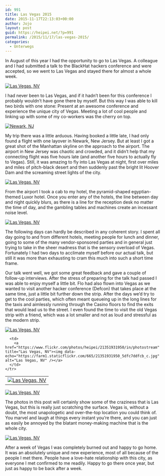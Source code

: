 ```yaml
---
id: 991
title: Las Vegas 2015
date: 2015-11-17T22:13:03+00:00
author: Jojo
layout: post
guid: https://heipei.net/?p=991
permalink: /2015/11/17/las-vegas-2015/
categories:
  - Unterwegs
---
```

In August of this year I had the opportunity to go to Las Vegas. A colleague and I had submitted a talk to the BlackHat hackers conference and were accepted, so we went to Las Vegas and stayed there for almost a whole week.

<div class="img aligncenter">
  <a href="https://www.flickr.com/photos/heipei/21008147673/in/photostream" title="Las Vegas, NV"><img data-echo="https://farm6.staticflickr.com/5632/21008147673_a287089cc8_b.jpg" alt="Las Vegas, NV" /></a>
</div>

I had never been to Las Vegas, and if it hadn&#8217;t been for this conference I probably wouldn&#8217;t have gone there by myself. But this way I was able to kill two birds with one stone: Present at an awesome conference and experience the unique city of Vegas. Meeting a lot of cool people and linking up with some of my co-workers was the cherry on top.

<div class="img aligncenter">
  <p>
    <a href="https://www.flickr.com/photos/heipei/21327086410/in/photostream" title="Newark, NJ"><img data-echo="https://farm6.staticflickr.com/5622/21327086410_0ef831a0a4_b.jpg" alt="Newark, NJ" /></a>
  </p>
</div>

My trip there was a little arduous. Having booked a little late, I had only found a flight with one layover in Newark, New Jersey. But at least I got a great shot of the Manhattan skyline on the approach to the airport. The airport in New Jersey was chaotic and crowded, and it didn&#8217;t help that my connecting flight was five hours late (and another five hours to actually fly to Vegas). Still, it was amazing to fly into Las Vegas at night, first over miles and miles of pitch-black desert and then suddenly past the bright lit Hoover Dam and the screaming street lights of the city.

<div class="img aligncenter">
  <a href="https://www.flickr.com/photos/heipei/21671393932/in/photostream" title="Las Vegas, NV"><img data-echo="https://farm6.staticflickr.com/5771/21671393932_b2de75cdbd_b.jpg" alt="Las Vegas, NV" /></a>
</div>

From the airport I took a cab to my hotel, the pyramid-shaped egyptian-themed Luxor hotel. Once you enter any of the hotels, the line between day and night quickly blurs, as there is a line for the reception desk no matter the time of day, and the gambling tables and machines create an incessant noise level.

<div class="img aligncenter">
  <a href="https://www.flickr.com/photos/heipei/20980365323/in/photostream" title="Las Vegas, NV"><img data-echo="https://farm6.staticflickr.com/5633/20980365323_0050ff0c72_b.jpg" alt="Las Vegas, NV" /></a>
</div>

The following days can hardly be described in any coherent story. I spent all day going to and from different hotels, meeting people for lunch and dinner, going to some of the many vendor-sponsored parties and in general just trying to take in the sheer madness that is the sensory overload of Vegas. Fortunately I had two days to acclimate myself before our actual talk, but still it was more than exhausting to cram this much into such a short time frame.

Our talk went well, we got some great feedback and gave a couple of follow-up interviews. After the stress of preparing for the talk had passed I was able to enjoy myself a little bit. Flo had also flown into Vegas as we wanted to visit another hacker conference (Defcon) that takes place at the same time, just a little bit further down the strip. After the days we&#8217;d try to get to the cool parties, which often meant queueing up in the long lines for the taxis and aimlessly running through the Casino floors to find the exits that would lead us to the street. I even found the time to visit the old Vegas strip with a friend, which was a lot smaller and not as loud and stressful as the modern strip.

<div class="img aligncenter">
  <div>
    <a href="https://www.flickr.com/photos/heipei/21513767156/in/photostream" title="Las Vegas, NV"><img data-echo="https://farm1.staticflickr.com/637/21513767156_6cfbaae19b_b.jpg" alt="Las Vegas, NV" /></a>
  </div>
  
  <table>
    <tr>
      <td>
        <a href="https://www.flickr.com/photos/heipei/21034014683/in/photostream" title="Las Vegas, NV"><img data-echo="https://farm6.staticflickr.com/5672/21034014683_74ccabf874_c.jpg" alt="Las Vegas, NV" /></a>
      </td>
      
      <td>
        <a href="https://www.flickr.com/photos/heipei/21351931950/in/photostream" title="Las Vegas, NV"><img data-echo="https://farm1.staticflickr.com/665/21351931950_5dfc7ddfcb_c.jpg" alt="Las Vegas, NV" /></a>
      </td>
    </tr>
  </table>
  
  <div>
    <a href="https://www.flickr.com/photos/heipei/21414561699/in/photostream" title="Las Vegas, NV"><img data-echo="https://farm6.staticflickr.com/5756/21414561699_52f8c61bc9_b.jpg" alt="Las Vegas, NV" /></a>
  </div>
</div>

The photos in this post will certainly show some of the craziness that is Las Vegas, but this is really just scratching the surface. Vegas is, without a doubt, the most unapologetic and over-the-top location you could think of. You marvel and laugh at things every instant you&#8217;re there, and you can just as easily be annoyed by the blatant money-making machine that is the whole city.

<div class="img aligncenter">
  <a href="https://www.flickr.com/photos/heipei/21129094373/in/photostream" title="Las Vegas, NV"><img data-echo="https://farm6.staticflickr.com/5684/21129094373_694f5ea9d7_b.jpg" alt="Las Vegas, NV" /></a>
</div>

After a week of Vegas I was completely burned out and happy to go home. It was an absolutely unique and new experience, most of all because of the people I met there. People have a love-hate relationship with this city, as everyone I met confirmed to me readily. Happy to go there once year, but just as happy to be back after a week.

